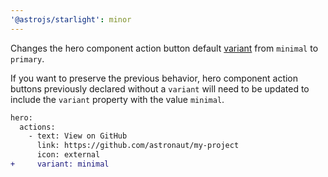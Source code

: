 ```yaml
---
'@astrojs/starlight': minor
---
```


Changes the hero component action button default [variant](https://starlight.astro.build/reference/frontmatter/#heroconfig) from `minimal` to `primary`.

If you want to preserve the previous behavior, hero component action buttons previously declared without a `variant` will need to be updated to include the `variant` property with the value `minimal`.

```diff
hero:
  actions:
    - text: View on GitHub
      link: https://github.com/astronaut/my-project
      icon: external
+     variant: minimal
```
